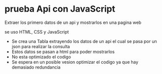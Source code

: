 # prueba Api con JavaScript
Extraer los primero datos de un api y mostrarlos en una pagina web

se uso HTML, CSS y JavaScript
- Se crea una Tabla extrayendo los datos de un api el cual se pasa por un json para realizar la consulta
- Estos datos se pasan a html para poder mostrarlos
- No esta optimizado el codigo
- Se espera en un posible vesion optimizar el codigo ya que hay demasiado redundancia
